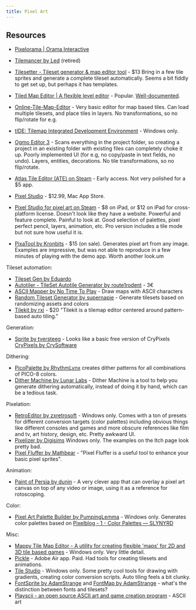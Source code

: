 ```yaml
---
title: Pixel Art
---
```


## Resources

- [Pixelorama | Orama Interactive](https://www.orama-interactive.com/pixelorama)

- [Tilemancer by Led](https://led.itch.io/tilemancer) (retired)

- [Tilesetter - Tileset generator & map editor tool](https://www.tilesetter.org/) - \$13 Bring in a few tile sprites and generate a complete tileset automatically. Seems a bit fiddly to get set up, but perhaps it has templates.

- [Tiled Map Editor | A flexible level editor](https://www.mapeditor.org/) - Popular. [Well-documented](https://doc.mapeditor.org/en/stable/).

- [Online-Tile-Map-Editor](http://riskylab.com/tilemap/) - Very basic editor for map based tiles. Can load multiple tilesets, and place tiles in layers. No transformations, so no flip/rotate for e.g.

- [tIDE: Tilemap Integrated Development Environment](https://colinvella.github.io/tIDE/) - Windows only.

- [Ogmo Editor 3](https://ogmo-editor-3.github.io/) - Scans everything in the project folder, so creating a project in an existing folder with existing files can completely choke it up. Poorly implemented UI (for e.g, no copy/paste in text fields, no undo). Layers, entities, decorations. No tile transformations, so no flip/rotate.

- [Atlas Tile Editor (ATE) on Steam](https://store.steampowered.com/app/738830/Atlas_Tile_Editor_ATE/) - Early access. Not very polished for a \$5 app.

- [Pixel Studio](https://mobileflavour.com/pixelstudio/index.html) - \$12.99, Mac App Store.

- [Pixel Studio for pixel art on Steam](https://store.steampowered.com/app/1204050/Pixel_Studio_for_pixel_art/) - $8 on iPad, or $12 on iPad for cross-platform license. Doesn't look like they have a website. Powerful and feature complete. Painful to look at. Good selection of palettes, pixel perfect pencil, layers, animation, etc. Pro version includes a tile mode but not sure how useful it is.

- [PixaTool by Kronbits](https://kronbits.itch.io/pixatool) - \$15 (on sale). Generates pixel art from any image. Examples are impressive, but was not able to reproduce in a few minutes of playing with the demo app. Worth another look.um

Tileset automation:

- [Tileset Gen by Eduardo](https://eduardo.itch.io/tileset-gen)
- [Autotiler - TileSet Autotile Generator by route1rodent](https://route1rodent.itch.io/autotiler) - 3€
- [ASCII Mapper by No Time To Play](https://notimetoplay.itch.io/ascii-mapper) - Draw maps with ASCII characters
- [Random Tileset Generator by supernapie](https://supernapie.itch.io/random-tileset-generator) - Generate tilesets based on randomizing assets and colors
- [Tilekit by rxi](https://rxi.itch.io/tilekit) - \$20 "Tilekit is a tilemap editor centered around pattern-based auto tiling."

Generation:

- [Sprite by tversteeg](https://itch.io/tools/free) - Looks like a basic free version of CryPixels [CryPixels by CrySoftware](https://crysoftware.itch.io/crypixels)

Dithering:

- [PicoPalette by RhythmLynx](https://rhythmlynx.itch.io/picopalette) creates dither patterns for all combinations of PICO-8 colors.
- [Dither Machine by Lunar Labs](https://img.itch.zone/aW1hZ2UvMTQ4MDExLzY3ODk3MS5wbmc=/original/lE4LN7.png) - Dither Machine is a tool to help you generate dithering automatically, instead of doing it by hand, which can be a tedious task.

Pixelation:

- [RetroEditor by zxretrosoft](https://zxretrosoft.itch.io/retroeditor) - Windows only. Comes with a ton of presets for different conversion targets (color palettes) including obvious things like different consoles and games and more obscure references like film and tv, art history, design, etc. Pretty awkward UI.
- [Pixelizer by Digisims](https://kurtkz.itch.io/pixelizer) Windows only. The examples on the Itch page look pretty bad.
- [Pixel Fluffer by Mathbear](https://mathbear.itch.io/pixel-fluffer) - "Pixel Fluffer is a useful tool to enhance your basic pixel sprites".

Animation:

- [Paint of Persia by dunin](https://dunin.itch.io/ptop) - A very clever app that can overlay a pixel art canvas on top of any video or image, using it as a reference for rotoscoping.

Color:

- [Pixel Art Palette Builder by PumpingLemma](https://pumpinglemma.itch.io/papb) - Windows only. Generates color palettes based on [Pixelblog - 1 - Color Palettes — SLYNYRD](https://raymond-schlitter.squarespace.com/blog/2020/5/21/pixelblog-28-side-view-tiles)

Misc:

- [Mappy Tile Map Editor - A utility for creating flexible 'maps' for 2D and 3D tile based games](http://tilemap.co.uk/mapwin32pro.html) - Windows only. Very little detail.
- [Pickle](http://www.pickleeditor.com/) - Adobe Air app. Paid. Had tools for creating tilesets and animations.
- [Tile Studio](http://tilestudio.sourceforge.net/) - Windows only. Some pretty cool tools for drawing with gradients, creating color conversion scripts. Auto tiling feels a bit clunky.
- [FontSprite by AdamStrange](https://adamstrange.itch.io/fontsprite) and [FontMap by AdamStrange](https://adamstrange.itch.io/fontmap) - what's the distinction between fonts and tilesets?
- [Playscii - an open source ASCII art and game creation program](http://vectorpoem.com/playscii/) - ASCII art
